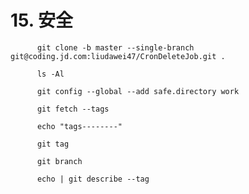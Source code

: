# 15. 安全

          git clone -b master --single-branch git@coding.jd.com:liudawei47/CronDeleteJob.git .

          ls -Al

          git config --global --add safe.directory work

          git fetch --tags

          echo "tags--------"

          git tag

          git branch

          echo | git describe --tag
